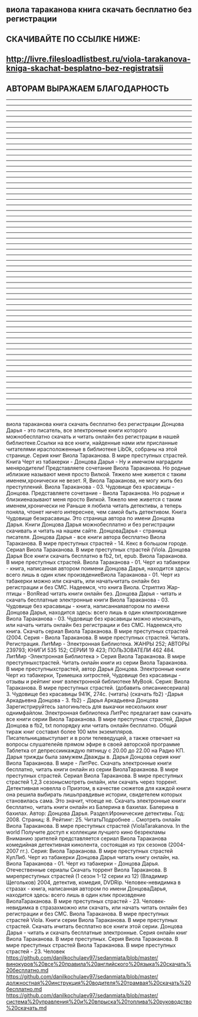 виола тараканова книга скачать бесплатно без регистрации
--------------------------------------------------
СКАЧИВАЙТЕ ПО ССЫЛКЕ НИЖЕ:
--------------------------------------------------
http://livre.filesloadlistbest.ru/viola-tarakanova-kniga-skachat-besplatno-bez-registratsii
--------------------------------------------------
АВТОРАМ ВЫРАЖАЕМ БЛАГОДАРНОСТЬ
--------------------------------------------------
--------------------------------------------------
--------------------------------------------------
--------------------------------------------------
--------------------------------------------------
--------------------------------------------------
--------------------------------------------------
--------------------------------------------------
--------------------------------------------------
--------------------------------------------------
--------------------------------------------------
--------------------------------------------------
--------------------------------------------------
--------------------------------------------------
--------------------------------------------------
--------------------------------------------------
--------------------------------------------------
--------------------------------------------------
--------------------------------------------------
--------------------------------------------------
--------------------------------------------------
--------------------------------------------------
--------------------------------------------------
--------------------------------------------------
--------------------------------------------------
--------------------------------------------------
--------------------------------------------------
--------------------------------------------------
--------------------------------------------------
--------------------------------------------------
--------------------------------------------------
--------------------------------------------------
--------------------------------------------------
--------------------------------------------------
--------------------------------------------------
--------------------------------------------------
--------------------------------------------------
--------------------------------------------------
--------------------------------------------------
--------------------------------------------------
--------------------------------------------------
--------------------------------------------------
--------------------------------------------------
--------------------------------------------------
--------------------------------------------------
--------------------------------------------------
--------------------------------------------------
--------------------------------------------------
--------------------------------------------------
--------------------------------------------------
--------------------------------------------------
--------------------------------------------------
--------------------------------------------------
--------------------------------------------------
--------------------------------------------------
--------------------------------------------------
--------------------------------------------------
--------------------------------------------------
--------------------------------------------------
виола тараканова книга скачать бесплатно без регистрации Донцова Дарья - это писатель, все электронные книги которого можнобесплатно скачать и читать онлайн без регистрации в нашей библиотеке.Ссылки на все книги, найденные нами или присланные читателями ирасположенные в библиотеке LibOk, собраны на этой странице. Серия книг Виола Тараканова. В мире преступных страстей. Книга Черт из табакерки - Донцова Дарья - Ну и имечком наградили меняродители! Представляете сочетание  Виола Тараканова. Но родные иблизкие называют меня просто Вилкой. Тяжело мне живется с таким именем,хронически не везет.  Я, Виола Тараканова, не могу жить без преступлений. Виола Тараканова - 03. Чудовище без красавицы - Донцова. Представляете сочетание - Виола Тараканова. Но родные и близкиеназывают меня просто Вилкой. Тяжело мне живется с таким именем,хронически не  Раньше я любила читать детективы, а теперь поняла, чтонет ничего интереснее, чем самой быть детективом.  Книга Чудовище безкрасавицы. Это страница автора по имени Донцова Дарья. Книги Донцова Дарья можнобесплатно и без регистрации скачивать и читать на нашем сайте. ДонцоваДарья - страница писателя. Донцова Дарья - все книги автора бесплатно Виола Тараканова. В мире преступных страстей - 14. Кекс в большом городе. Сериал Виола Тараканова. В мире преступных страстей (Viola. Донцова Дарья  Все книги скачать бесплатно в fb2, txt, epub. Виола Тараканова. В мире преступных страстей. Виола Тараканова - 01. Черт из табакерки - книга, написанная автором поимени Донцова Дарья, находится здесь: всего лишь в один клик произвдениеВиола Тараканова - 01. Черт из табакерки можно или скачать, или начатьчитать онлайн без регистрации и без СМС. Надеемся, что книга Виола. Стриптиз Жар-птицы - BonRead  читать книги онлайн без. Донцова Дарья - читать и скачать бесплатные электронные книги
Виола Тараканова - 03. Чудовище без красавицы - книга, написаннаяавтором по имени Донцова Дарья, находится здесь: всего лишь в один кликпроизвдение Виола Тараканова - 03. Чудовище без красавицы можно илискачать, или начать читать онлайн без регистрации и без СМС. Надеемся,что книга. Скачать сериал Виола Тараканова. В мире преступных страстей (2004. Серия - Виола Тараканова. В мире преступных страстей. Читать. Регистрация. ЛитМир - Электронная Библиотека. ЖАНРЫ 252; АВТОРЫ 239793; КНИГИ 535 152; СЕРИИ 19 423; ПОЛЬЗОВАТЕЛИ 462 484. ЛитМир -Электронная Библиотека > Серия Виола Тараканова. В мире преступныхстрастей. Читать онлайн книги из серии Виола Тараканова. В мире преступныхстрастей, автор Дарья Донцова. Электронные книги Черт из табакерки, Тримешка хитростей, Чудовище без красавицы - отзывы и рейтинг книг вэлектронной библиотеке MyBook. Серия: Виола Тараканова. В мире преступных страстей. (добавить описаниесериала)  3. Чудовище без красавицы 941K, 274с. (читать) (скачать fb2) -Дарья Аркадьевна Донцова - 3.  fb2) - Дарья Аркадьевна Донцова Зарегистрируйтесь  залогиньтесь для выкачки нескольких книг однимфайлом. Электронная библиотека ЛитРес предлагает вам скачать все книги серии Виола Тараканова. В мире преступных страстей, Дарья Донцова в fb2, txt попорядку или читать онлайн бесплатно. Общий тираж книг составил более 100 млн экземпляров. Писательницавыступает и в роли телеведущей, а также отвечает на вопросы слушателейв прямом эфире в своей авторской программе Таблетка от депрессиикаждую пятницу с 20.00 до 22.00 на Радио КП. Дарья трижды была замужем.Дважды в. Дарья Донцова  серия книг Виола Тараканова. В мире  - ЛитРес. Скачать электронные книги бесплатно, читать книги онлайн из серии ВиолаТараканова. В мире преступных страстей. Сериал Виола Тараканова. В мире преступных страстей 1,2,3 сезонысмотреть онлайн, или скачать через торрент. Детективная новелла о  Приэтом, в качестве сюжетов для каждой книги она решила выбирать лишьправдивые истории, свидетелем которых становилась сама. Это значит, чтоеще не. Скачать электронные книги бесплатно, читать книги онлайн из
Балерина в бахилах. Балерина в бахилах. Автор: Донцова Дарья. Раздел:Иронические детективы. Год: 2008. Страниц: 8. Рейтинг: 25. ЧитатьПодробнее .. Смотреть онлайн Виола Тараканова. В мире преступных страстей (ViolaTarakanova. In the world  Получите доступ к коллекции лучшего кино безрекламы  Вниманию зрителей представляется сериал Виола Тараканова комедийная детективная кинолента, состоящая из трх сезонов (2004-2007 гг.). Серия: Виола Тараканова. В мире преступных страстей  КулЛиб. Черт из табакерки  Донцова Дарья  читать книгу онлайн, на. Виола Тараканова - 01. Черт из табакерки - Донцова Дарья. Отечественные сериалы  Скачать торрент Виола Тараканова. В мирепреступных страстей (1 сезон 1-12 серии из 12) (Владимир Щегольков) 2004, детектив, комедия, DVDRip. Человек-невидимка в стразах - книга, написанная автором по имени ДонцоваДарья, находится здесь: всего лишь в один клик произвдение ВиолаТараканова. В мире преступных страстей - 23. Человек-невидимка в стразахможно или скачать, или начать читать онлайн без регистрации и без СМС. Виола Тараканова. В мире преступных страстей  Viola. Книги серии Виола Тараканова. В мире преступных страстей. Скачать ичитать бесплатно все книги этой серии. Донцова Дарья - читать и скачать бесплатные электронные. Серия онлайн книг Виола Тараканова. В мире преступных. Серия Виола Тараканова. В мире преступных страстей
Виола Тараканова. В мире преступных страстей - 23. Человек
https://github.com/danilkochulaev97/sedanmiata/blob/master/винокуров%20все%20правила%20английского%20языка%20скачать%20бесплатно.md
https://github.com/danilkochulaev97/sedanmiata/blob/master/должностная%20инструкция%20водителя%20трамвая%20скачать%20бесплатно.md
https://github.com/danilkochulaev97/sedanmiata/blob/master/система%20управления%20и%20впрыска%20топлива%20руководство%20скачать.md